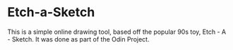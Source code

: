 # Etch-a-Sketch
This is a simple online drawing tool, based off the popular 90s toy, Etch - A - Sketch. 
It was done as part of the Odin Project. 

